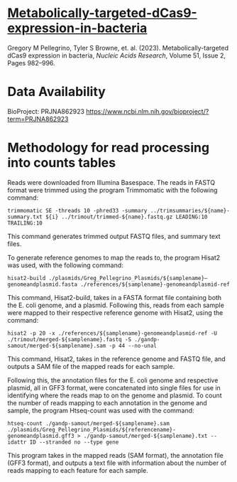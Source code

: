 # [Metabolically-targeted-dCas9-expression-in-bacteria](https://academic.oup.com/nar/article/51/2/982/6984588)

Gregory M Pellegrino, Tyler S Browne, et. al. (2023). Metabolically-targeted dCas9 expression in bacteria, *Nucleic Acids Research*, Volume 51, Issue 2, Pages 982–996.

# Data Availability

BioProject: PRJNA862923 https://www.ncbi.nlm.nih.gov/bioproject/?term=PRJNA862923

# Methodology for read processing into counts tables

Reads were downloaded from Illumina Basespace.  The reads in FASTQ format were trimmed using the program Trimmomatic with the following command:

`trimmomatic SE -threads 10 -phred33 -summary ../trimsummaries/${name}-summary.txt ${i} ../trimout/trimmed-${name}.fastq.gz LEADING:10 TRAILING:10`

This command generates trimmed output FASTQ files, and summary text files.

To generate reference genomes to map the reads to, the program Hisat2 was used, with the following command:

`hisat2-build ./plasmids/Greg_Pellegrino_Plasmids/${samplename}—genomeandplasmid.fasta ./references/${samplename}-genomeandplasmid-ref`

This command, Hisat2-build, takes in a FASTA format file containing both the E. coli genome, and a plasmid. Following this, reads from each sample were mapped to their respective reference genome with Hisat2, using the command:

`hisat2 -p 20 -x ./references/${samplename}-genomeandplasmid-ref -U ./trimout/merged-${samplename}.fastq -S ./gandp-samout/merged-${samplename}.sam -p 44 --no-unal`

This command, Hisat2, takes in the reference genome and FASTQ file, and outputs a SAM file of the mapped reads for each sample.

Following this, the annotation files for the E. coli genome and respective plasmid, all in GFF3 format, were concatenated into single files for use in identifying where the reads map to on the genome and plasmid. To count the number of reads mapping to each annotation in the genome and sample, the program Htseq-count was used with the command:

`htseq-count ./gandp-samout/merged-${samplename}.sam ./plasmids/Greg_Pellegrino_Plasmids/${referencename}-genomeandplasmid.gff3 > ./gandp-samout/merged-${samplename}.txt --idattr ID --stranded no --type gene`

This program takes in the mapped reads (SAM format), the annotation file (GFF3 format), and outputs a text file with information about the number of reads mapping to each feature for each sample.
